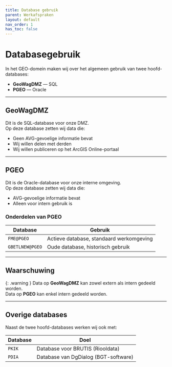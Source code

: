 ```yaml
---
title: Database gebruik
parent: Werkafspraken
layout: default
nav_order: 1
has_toc: false
---
```


# Databasegebruik

In het GEO-domein maken wij over het algemeen gebruik van twee hoofd-databases:

- **GeoWagDMZ** — SQL  
- **PGEO** — Oracle

---

## GeoWagDMZ

Dit is de SQL-database voor onze DMZ.  
Op deze database zetten wij data die:

- Geen AVG-gevoelige informatie bevat
- Wij willen delen met derden
- Wij willen publiceren op het ArcGIS Online-portaal

---

## PGEO

Dit is de Oracle-database voor onze interne omgeving.  
Op deze database zetten wij data die:

- AVG-gevoelige informatie bevat
- Alleen voor intern gebruik is

### Onderdelen van PGEO

| Database        | Gebruik                                  |
|-----------------|-------------------------------------------|
| `FME@PGEO`      | Actieve database, standaard werkomgeving |
| `GBETLNEW@PGEO` | Oude database, historisch gebruik        |

---

## Waarschuwing

{: .warning }
Data op **GeoWagDMZ** kan zowel extern als intern gedeeld worden.  
Data op **PGEO** kan enkel intern gedeeld worden.

---

## Overige databases

Naast de twee hoofd-databases werken wij ook met:

| Database | Doel                                  |
|----------|----------------------------------------|
| `PKIK`   | Database voor BRUTIS (Riooldata)       |
| `PDIA`   | Database van DgDialog (BGT-software)   |
